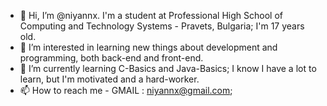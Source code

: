 - 👋 Hi, I’m @niyannx. I'm a student at Professional High School of Computing and Technology Systems - Pravets, Bulgaria;
I'm 17 years old.
- 👀 I’m interested in learning new things about development and programming, both back-end and front-end.
- 🌱 I’m currently learning C-Basics and Java-Basics; 
I know I have a lot to learn, but I'm motivated and a hard-worker.
- 📫 How to reach me -
GMAIL : niyannx@gmail.com;
